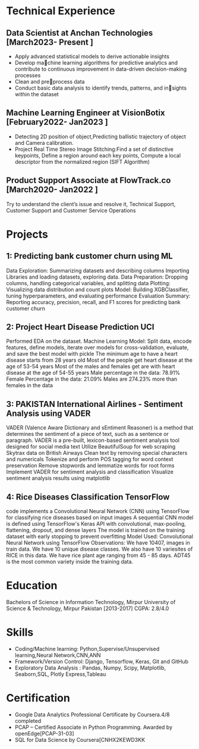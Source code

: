 # Technical Experience
## Data Scientist at Anchan Technologies [March2023- Present ]
* Apply advanced statistical models to derive actionable insights
* Develop machine learning algorithms for predictive analytics and contribute to continuous improvement in data-driven decision-making processes
* Clean and preprocess data
* Conduct basic data analysis to identify trends, patterns, and insights within the dataset
## Machine Learning Engineer at VisionBotix [February2022- Jan2023 ]
* Detecting 2D position of object,Predicting ballistic trajectory of object and
Camera calibration.
* Project Real Time Stereo Image Stitching:Find a set of distinctive keypoints, Define a region around each key points, Compute a local descriptor from the
normalized region (SIFT Algorithm)
## Product Support Associate at FlowTrack.co [March2020- Jan2022 ] 
Try to understand the client’s issue and resolve it, Technical Support, Customer Support and Customer Service Operations

# Projects
## 1: Predicting bank customer churn using ML
Data Exploration: Summarizing datasets and describing columns
Importing Libraries and loading datasets, exploring data.
Data Preparation: Dropping columns, handling categorical variables, and splitting data
Plotting: Visualizing data distribution and count plots
Model: Building XGBClassifier, tuning hyperparameters, and evaluating performance
Evaluation Summary: Reporting accuracy, precision, recall, and F1 scores for predicting bank customer churn
## 2: Project Heart Disease Prediction UCI
Performed EDA on the dataset.
Machine Learning Model: Split data, encode features, define models, iterate over models for cross-validation, evaluate, and save the best model with pickle
The minimum age to have a heart disease starts from 28 years old
Most of the people get heart disease at the age of 53-54 years
Most of the males and females get are with heart disease at the age of 54-55 years
Male percentage in the data: 78.91%
Female Percentage in the data: 21.09%
Males are 274.23% more than females in the data
## 3: PAKISTAN International Airlines - Sentiment Analysis using VADER
VADER (Valence Aware Dictionary and sEntiment Reasoner) is a method that determines the sentiment of a piece of text, such as a sentence or paragraph. VADER is a pre-built, lexicon-based sentiment analysis tool designed for social media text
Utilize BeautifulSoup for web scraping Skytrax data on British Airways
Clean text by removing special characters and numericals
Tokenize and perform POS tagging for word context preservation
Remove stopwords and lemmatize words for root forms
Implement VADER for sentiment analysis and classification
Visualize sentiment analysis results using matplotlib
## 4: Rice Diseases Classification TensorFlow
code implements a Convolutional Neural Network (CNN) using TensorFlow for classifying rice diseases based on input images
A sequential CNN model is defined using TensorFlow's Keras API with convolutional, max-pooling, flattening, dropout, and dense layers
The model is trained on the training dataset with early stopping to prevent overfitting
Model Used: Convolutional Neural Network using TensorFlow
Observations:
We have 10407, images in train data.
We have 10 unique disease classes.
We also have 10 variesites of RICE in this data.
We have rice plant age ranging from 45 - 85 days.
ADT45 is the most common variety inside the training data.

# Education
Bachelors of Science in Information Technology, Mirpur University of Science &
Technology, Mirpur Pakistan [2013-2017] CGPA: 2.8/4.0

# Skills
* Coding/Machine learning:
Python,Supervise/Unsupervised learning,Neural Network,CNN,ANN
* Framework/Version Control:
Django, Tensorflow, Keras, Git and GitHub
* Exploratory Data Analysis :
Pandas, Numpy, Scipy, Matplotlib, Seaborn,SQL, Plotly Express,Tableau

# Certification
* Google Data Analytics Professional Certificate by Coursera.4/8 completed
* PCAP – Certified Associate in Python Programming. Awarded by openEdge[PCAP-31-03]
* SQL for Data Science by Coursera[CNHX2KEWD3KK
